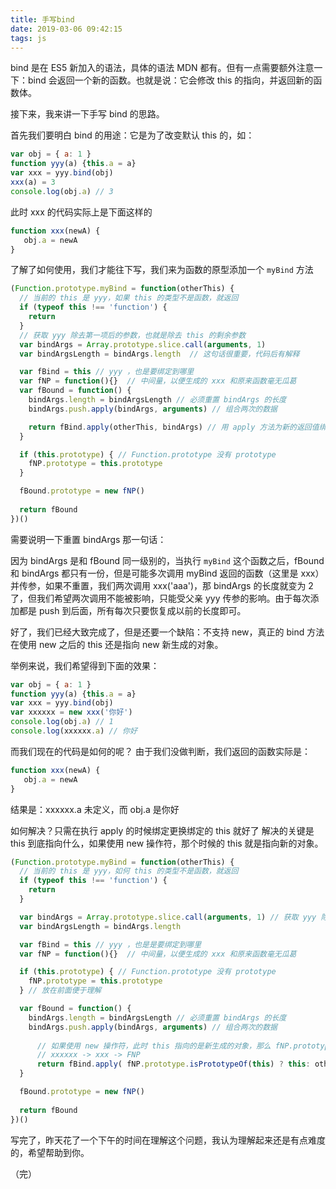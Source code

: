 ```yaml
---
title: 手写bind
date: 2019-03-06 09:42:15
tags: js
---
```


bind 是在 ES5 新加入的语法，具体的语法 MDN 都有。但有一点需要额外注意一下：bind 会返回一个新的函数。也就是说：它会修改 this 的指向，并返回新的函数体。

接下来，我来讲一下手写 bind 的思路。

首先我们要明白 bind 的用途：它是为了改变默认 this 的，如：

```js
var obj = { a: 1 }
function yyy(a) {this.a = a}
var xxx = yyy.bind(obj)
xxx(a) = 3
console.log(obj.a) // 3
```

此时 xxx 的代码实际上是下面这样的

```js
function xxx(newA) {
   obj.a = newA 
}
```
了解了如何使用，我们才能往下写，我们来为函数的原型添加一个 `myBind` 方法

```js
(Function.prototype.myBind = function(otherThis) {
  // 当前的 this 是 yyy，如果 this 的类型不是函数，就返回
  if (typeof this !== 'function') {
    return
  }
  // 获取 yyy 除去第一项后的参数，也就是除去 this 的剩余参数
  var bindArgs = Array.prototype.slice.call(arguments, 1) 
  var bindArgsLength = bindArgs.length  // 这句话很重要，代码后有解释

  var fBind = this // yyy ，也是要绑定到哪里
  var fNP = function(){}  // 中间量，以便生成的 xxx 和原来函数毫无瓜葛
  var fBound = function() {
    bindArgs.length = bindArgsLength // 必须重置 bindArgs 的长度
    bindArgs.push.apply(bindArgs, arguments) // 组合两次的数据

    return fBind.apply(otherThis, bindArgs) // 用 apply 方法为新的返回值绑定用户指定的 this
  }

  if (this.prototype) { // Function.prototype 没有 prototype
    fNP.prototype = this.prototype
  }

  fBound.prototype = new fNP() 
  
  return fBound
})()

```

需要说明一下重置 bindArgs 那一句话：

因为 bindArgs 是和 fBound 同一级别的，当执行 `myBind` 这个函数之后，fBound 和 bindArgs 都只有一份，但是可能多次调用 myBind 返回的函数（这里是 xxx）并传参，如果不重置，我们两次调用 xxx('aaa')，那 bindArgs 的长度就变为 2 了，但我们希望两次调用不能被影响，只能受父亲 yyy 传参的影响。由于每次添加都是 push 到后面，所有每次只要恢复成以前的长度即可。

好了，我们已经大致完成了，但是还要一个缺陷：不支持 new，真正的 bind 方法在使用 new 之后的 this 还是指向 new 新生成的对象。

举例来说，我们希望得到下面的效果：

```js
var obj = { a: 1 }
function yyy(a) {this.a = a}
var xxx = yyy.bind(obj)
var xxxxxx = new xxx('你好')
console.log(obj.a) // 1 
console.log(xxxxxx.a) // 你好
```

而我们现在的代码是如何的呢？ 由于我们没做判断，我们返回的函数实际是：

```js
function xxx(newA) {
   obj.a = newA 
}
```

结果是：xxxxxx.a 未定义，而 obj.a 是你好

如何解决？只需在执行 apply 的时候绑定更换绑定的 this 就好了
解决的关键是 this 到底指向什么，如果使用 new 操作符，那个时候的 this 就是指向新的对象。

```js
(Function.prototype.myBind = function(otherThis) {
  // 当前的 this 是 yyy，如何 this 的类型不是函数，就返回
  if (typeof this !== 'function') {
    return
  }

  var bindArgs = Array.prototype.slice.call(arguments, 1) // 获取 yyy 除去第一项后的参数
  var bindArgsLength = bindArgs.length 

  var fBind = this // yyy ，也是是要绑定到哪里
  var fNP = function(){}  // 中间量，以便生成的 xxx 和原来函数毫无瓜葛

  if (this.prototype) { // Function.prototype 没有 prototype
    fNP.prototype = this.prototype
  } // 放在前面便于理解

  var fBound = function() {
    bindArgs.length = bindArgsLength // 必须重置 bindArgs 的长度
    bindArgs.push.apply(bindArgs, arguments) // 组合两次的数据
      
      // 如果使用 new 操作符，此时 this 指向的是新生成的对象，那么 fNP.prototype.isPrototypeOf(this) === true
      // xxxxxx -> xxx -> FNP
      return fBind.apply( fNP.prototype.isPrototypeOf(this) ? this: otherThis, bindArgs) 
  }

  fBound.prototype = new fNP() 
  
  return fBound
})()
```

写完了，昨天花了一个下午的时间在理解这个问题，我认为理解起来还是有点难度的，希望帮助到你。

（完）



